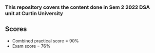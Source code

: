 ### This repository covers the content done in Sem 2 2022 DSA unit at Curtin University

## Scores
  - Combined practical score = 90%
  - Exam score = 76%
